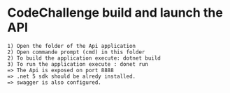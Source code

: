 # CodeChallenge build and launch the API 
    1) Open the folder of the Api application
    2) Open commande prompt (cmd) in this folder
    2) To build the application execute: dotnet build
    3) To run the application execute : donet run
    => The Api is exposed on port 8888
    => .net 5 sdk should be alredy installed.
    => swagger is also configured.
